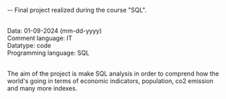 -- Final project realized during the course "SQL". <br> <br> 


Data: 01-09-2024 (mm-dd-yyyy) <br> 
Comment language: IT <br> 
Datatype: code <br> 
Programming language: SQL <br> <br> 


The aim of the project is make SQL analysis in order to comprend how the world's going in terms of economic indicators, population, co2 emission and many more indexes. <br> 



